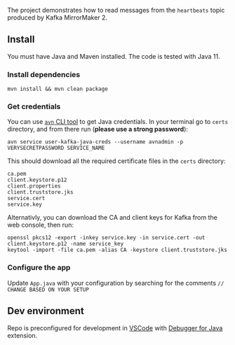 The project demonstrates how to read messages from the `heartbeats` topic produced by Kafka MirrorMaker 2.

## Install
You must have Java and Maven installed. The code is tested with Java 11.

### Install dependencies
```
mvn install && mvn clean package
```

### Get credentials

You can use [`avn` CLI tool](https://aiven.io/blog/command-line-magic-with-the-aiven-cli) to get Java credentials. In your terminal go to `certs` directory, and from there run (**please use a strong password**):
```
avn service user-kafka-java-creds --username avnadmin -p VERYSECRETPASSWORD SERVICE_NAME
```
This should download all the required certificate files in the `certs` directory:
```
ca.pem
client.keystore.p12
client.properties
client.truststore.jks
service.cert
service.key
```

Alternativly, you can download the CA and client keys for Kafka from the web console, then run:

```
openssl pkcs12 -export -inkey service.key -in service.cert -out client.keystore.p12 -name service_key
keytool -import -file ca.pem -alias CA -keystore client.truststore.jks 
```

### Configure the app

Update `App.java` with your configuration by searching for the comments `// CHANGE BASED ON YOUR SETUP`

## Dev environment
Repo is preconfigured for development in [VSCode](https://code.visualstudio.com/) with [Debugger for Java](https://marketplace.visualstudio.com/items?itemName=vscjava.vscode-java-debug) extension.
